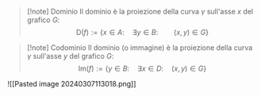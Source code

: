 >[!note] Dominio
>Il dominio è la proiezione della curva $\gamma$ sull'asse $x$ del grafico $G$:
>$$\text{D}(f):=\{x\in A:\quad \exists y\in B:\qquad (x,y)\in G\}$$

>[!note] Codominio
>Il dominio (o immagine) è la proiezione della curva $\gamma$ sull'asse $y$ del grafico $G$: $$\text{Im}(f):=\{y\in B:\quad \exists x\in D:\quad (x,y)\in G\}$$

![[Pasted image 20240307113018.png]]

